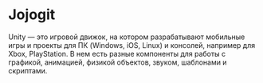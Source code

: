 # Jojogit
Unity — это игровой движок, на котором разрабатывают мобильные игры и проекты для ПК (Windows, iOS, Linux) и консолей, например для Xbox, PlayStation. В нем есть разные компоненты для работы с графикой, анимацией, физикой объектов, звуком, шаблонами и скриптами.
